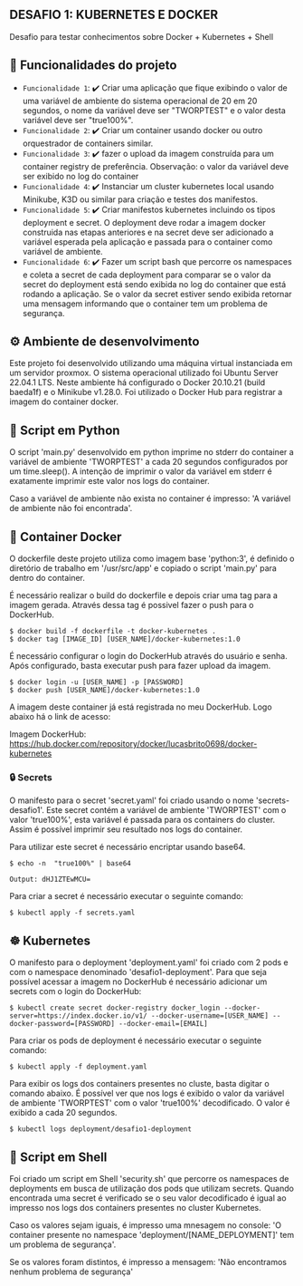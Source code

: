 ## DESAFIO 1: KUBERNETES E DOCKER

Desafio para testar conhecimentos sobre Docker + Kubernetes + Shell

## 🔨 Funcionalidades do projeto

- `Funcionalidade 1`: ✔️ Criar uma aplicação que fique exibindo o valor de uma variável de ambiente do sistema operacional de 20 em 20 segundos, o nome da variável deve ser "TWORPTEST" e o valor desta variável deve ser "true100%".
- `Funcionalidade 2`: ✔️ Criar um container usando docker ou outro orquestrador de containers similar.
- `Funcionalidade 3`: ✔️ fazer o upload da imagem construída para um container registry de preferência. Observação: o valor da variável deve ser exibido no log do container
- `Funcionalidade 4`: ✔️ Instanciar um cluster kubernetes local usando Minikube, K3D ou similar para criação e testes dos manifestos.
- `Funcionalidade 5`: ✔️ Criar manifestos kubernetes incluindo os tipos deployment e secret. O deployment deve rodar a imagem docker construida nas etapas anteriores e na secret deve ser adicionado a variável esperada pela aplicação e passada para o container como variável de ambiente.
- `Funcionalidade 6`: ✔️ Fazer um script bash que percorre os namespaces e coleta a secret de cada deployment para comparar se o valor da secret do deployment está sendo exibida no log do container que está rodando a aplicação. Se o valor da secret estiver sendo exibida retornar uma mensagem informando que o container tem um problema de segurança.

## ⚙ Ambiente de desenvolvimento

Este projeto foi desenvolvido utilizando uma máquina virtual instanciada em um servidor proxmox. O sistema operacional utilizado foi Ubuntu Server 22.04.1 LTS. Neste ambiente há configurado o Docker 20.10.21 (build baeda1f) e o Minikube v1.28.0. Foi utilizado o Docker Hub para registrar a imagem do container docker.

## 📁 Script em Python

O script 'main.py' desenvolvido em python imprime no stderr do container a variável de ambiente 'TWORPTEST' a cada 20 segundos configurados por um time.sleep(). A intenção de imprimir o valor da variável em stderr é exatamente imprimir este valor nos logs do container. 

Caso a variável de ambiente não exista no container é impresso: 'A variável de ambiente não foi encontrada'.

## 🐳 Container Docker 

O dockerfile deste projeto utiliza como imagem base 'python:3', é definido o diretório de trabalho em '/usr/src/app' e copiado o script 'main.py' para dentro do container. 

É necessário realizar o build do dockerfile e depois criar uma tag para a imagem gerada. Através dessa tag é possivel fazer o push para o DockerHub.

```
$ docker build -f dockerfile -t docker-kubernetes .
$ docker tag [IMAGE_ID] [USER_NAME]/docker-kubernetes:1.0

```
É necessário configurar o login do DockerHub através do usuário e senha. Após configurado, basta executar push para fazer upload da imagem.

```
$ docker login -u [USER_NAME] -p [PASSWORD]
$ docker push [USER_NAME]/docker-kubernetes:1.0
```

A imagem deste container já está registrada no meu DockerHub. Logo abaixo há o link de acesso:

Imagem DockerHub: https://hub.docker.com/repository/docker/lucasbrito0698/docker-kubernetes

### 🔒 Secrets

O manifesto para o secret 'secret.yaml' foi criado usando o nome 'secrets-desafio1'. Este secret contém a variável de ambiente 'TWORPTEST' com o valor 'true100%', esta variável é passada para os containers do cluster. Assim é possível imprimir seu resultado nos logs do container.

Para utilizar este secret é necessário encriptar usando base64.

```
$ echo -n  "true100%" | base64

Output: dHJ1ZTEwMCU=
```

Para criar a secret é necessário executar o seguinte comando:

```
$ kubectl apply -f secrets.yaml
```

## ☸️ Kubernetes

O manifesto para o deployment 'deployment.yaml' foi criado com 2 pods e com o namespace denominado 'desafio1-deployment'. Para que seja possível acessar a imagem no DockerHub é necessário adicionar um secrets com o login do DockerHub:

```
$ kubectl create secret docker-registry docker_login --docker-server=https://index.docker.io/v1/ --docker-username=[USER_NAME] --docker-password=[PASSWORD] --docker-email=[EMAIL]
```

Para criar os pods de deployment é necessário executar o seguinte comando:

```
$ kubectl apply -f deployment.yaml
```

Para exibir os logs dos containers presentes no cluste, basta digitar o comando abaixo. É possível ver que nos logs é exibido o valor da variável de ambiente 'TWORPTEST' com o valor 'true100%' decodificado. O valor é exibido a cada 20 segundos.

```
$ kubectl logs deployment/desafio1-deployment
```

## 🔀 Script em Shell

Foi criado um script em Shell 'security.sh' que percorre os namespaces de deployments em busca de utilização dos pods que utilizam secrets. Quando encontrada uma secret é verificado se o seu valor decodificado é igual ao impresso nos logs dos containers presentes no cluster Kubernetes. 

Caso os valores sejam iguais, é impresso uma mnesagem no console: 'O container presente no namespace 'deployment/[NAME_DEPLOYMENT]' tem um problema de segurança'.

Se os valores foram distintos, é impresso a mensagem: 'Não encontramos nenhum problema de segurança'
